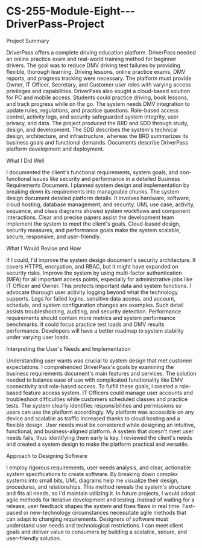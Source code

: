 # CS-255-Module-Eight---DriverPass-Project

Project Summary

DriverPass offers a complete driving education platform. DriverPass needed an online practice exam and real-world training method for beginner drivers. The goal was to reduce DMV driving test failures by providing flexible, thorough learning. Driving lessons, online practice exams, DMV reports, and progress tracking were necessary. The platform must provide Owner, IT Officer, Secretary, and Customer user roles with varying access privileges and capabilities. DriverPass also sought a cloud-based solution for PC and mobile access. Students could practice driving, book lessons, and track progress while on the go. The system needs DMV integration to update rules, regulations, and practice questions. Role-based access control, activity logs, and security safeguarded system integrity, user privacy, and data.
The project produced the BRD and SDD through study, design, and development. The SDD describes the system's technical design, architecture, and infrastructure, whereas the BRD summarizes its business goals and functional demands. Documents describe DriverPass platform development and deployment.

What I Did Well

I documented the client's functional requirements, system goals, and non-functional issues like security and performance in a detailed Business Requirements Document. I planned system design and implementation by breaking down its requirements into manageable chunks. The system design document detailed platform details. It involves hardware, software, cloud hosting, database management, and security. UML use case, activity, sequence, and class diagrams showed system workflows and component interactions. Clear and precise papers assist the development team implement the system to meet the client's goals. Cloud-based design, security measures, and performance goals make the system scalable, secure, responsive, and user-friendly.

What I Would Revise and How

If I could, I'd improve the system design document's security architecture. It covers HTTPS, encryption, and RBAC, but it might have expanded on security risks. Improve the system by using multi-factor authentication (MFA) for all important access points, especially for administrative jobs like IT Officer and Owner. This protects important data and system functions. I advocate thorough user activity logging beyond what the technology supports. Logs for failed logins, sensitive data access, and account, schedule, and system configuration changes are examples. Such detail assists troubleshooting, auditing, and security detection.
Performance requirements should contain more metrics and system performance benchmarks. It could focus practice test loads and DMV results performance. Developers will have a better roadmap to system stability under varying user loads.

Interpreting the User's Needs and Implementation

Understanding user wants was crucial to system design that met customer expectations. I comprehended DriverPass's goals by examining the business requirements document's main features and services. The solution needed to balance ease of use with complicated functionality like DMV connectivity and role-based access. To fulfill these goals, I created a role-based feature access system. IT Officers could manage user accounts and troubleshoot difficulties while customers scheduled classes and practice tests. The system clearly identifies responsibilities and permissions so users can use the platform accordingly. My platform was accessible on any device and scalable as traffic increased thanks to cloud hosting and a flexible design.
User needs must be considered while designing an intuitive, functional, and business-aligned platform. A system that doesn't meet user needs fails, thus identifying them early is key. I reviewed the client's needs and created a system design to make the platform practical and versatile.

Approach to Designing Software

I employ rigorous requirements, user needs analysis, and clear, actionable system specifications to create software. By breaking down complex systems into small bits, UML diagrams help me visualize their design, procedures, and relationships. This method reveals the system's structure and fits all needs, so I'd maintain utilizing it.
In future projects, I would adopt agile methods for iterative development and testing. Instead of waiting for a release, user feedback shapes the system and fixes flaws in real time. Fast-paced or new-technology circumstances necessitate agile methods that can adapt to changing requirements. Designers of software must understand user needs and technological restrictions. I can meet client goals and deliver value to consumers by building a scalable, secure, and user-friendly solution.

